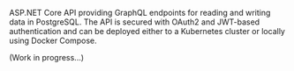 ASP.NET Core API providing GraphQL endpoints for reading and writing data in PostgreSQL. The API is secured with OAuth2 and JWT-based authentication and can be deployed either to a Kubernetes cluster or locally using Docker Compose.

(Work in progress...)